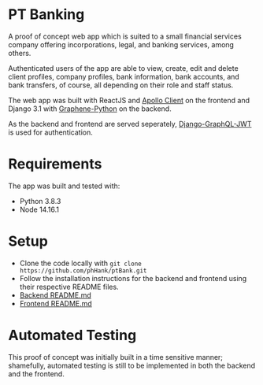 # PT Banking

A proof of concept web app which is suited to a small financial services company offering incorporations, legal, and banking services, among others. 

Authenticated users of the app are able to view, create, edit and delete client profiles, company profiles, bank information, bank accounts, and bank transfers, of course, all depending on their role and staff status. 

The web app was built with ReactJS and [Apollo Client](https://github.com/apollographql/apollo-client) on the frontend and Django 3.1 with [Graphene-Python](https://github.com/graphql-python/graphene) on the backend.

As the backend and frontend are served seperately, [Django-GraphQL-JWT](https://github.com/flavors/django-graphql-jwt) is used for authentication. 


# Requirements
The app was built and tested with:
 - Python 3.8.3
 - Node 14.16.1


# Setup
- Clone the code locally with `git clone https://github.com/phHank/ptBank.git` 
- Follow the installation instructions for the backend and frontend using their respective README files.
- [Backend README.md](https://github.com/phHank/ptBank/blob/main/backend/README.md)
- [Frontend README.md](https://github.com/phHank/ptBank/blob/main/frontend/README.md)


# Automated Testing
This proof of concept was initially built in a time sensitive manner; shamefully, automated testing is still to be implemented in both the backend and the frontend.